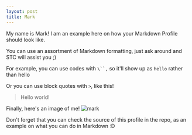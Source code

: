 ```yaml
---
layout: post
title: Mark
---
```


My name is Mark! I am an example here on how your Markdown Profile should look like.

You can use an assortment of Markdown formatting, just ask around and STC will assist you ;)

For example, you can use codes with `\``,` so it'll show up as `hello` rather than hello

Or you can use block quotes with `>`, like this!
> Hello world!

Finally, here's an image of me!
![mark](https://via.placeholder.com/150)

Don't forget that you can check the source of this profile in the repo, as an example on what you can do in Markdown :D